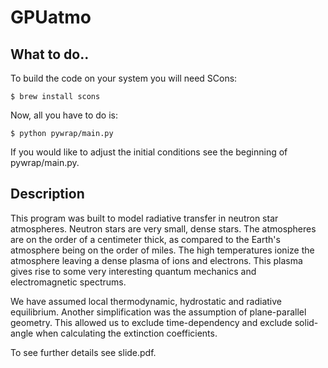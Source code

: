 # GPUatmo

## What to do..
To build the code on your system you will need SCons:
```
$ brew install scons
```

Now, all you have to do is:
```
$ python pywrap/main.py
```
If you would like to adjust the initial conditions see the beginning of pywrap/main.py.

## Description

This program was built to model radiative transfer in neutron star atmospheres. Neutron stars are very small, dense stars.  The atmospheres are on the order of a centimeter thick, as compared to the Earth's atmosphere being on the order of miles.  The high temperatures ionize the atmosphere leaving a dense plasma of ions and electrons.  This plasma gives rise to some very interesting quantum mechanics and electromagnetic spectrums.

We have assumed local thermodynamic, hydrostatic and radiative equilibrium.  Another simplification was the assumption of plane-parallel geometry.  This allowed us to exclude time-dependency and exclude solid-angle when calculating the extinction coefficients.

To see further details see slide.pdf.

